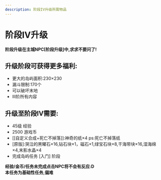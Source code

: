 ```yaml
---
description: 阶段IV升级所需物品
---
```


# 阶段IV升级

 **阶段升级在主城NPC\[阶段升级\]中,求求不要问了!** 

## 升级阶段可获得更多福利:

* 更大的岛屿面积:230×230  
* 漏斗限制:170个  
* 可以破坏末地  
* III阶所有内容 

## 升级至阶段IV需要:

* 45级 经验  
* 2500 游戏币  
* \[\[自定义合成+死亡不掉落\]\]:神奇的纸×4 ps:死亡不掉落纸  
* \[原版\]:哭泣的黑曜石×16,钻石块×1，磁石×1,绿宝石块×8,干海带块×16,湿海绵×4,末影水晶×4
* 完成岛屿任务 \[入门\] 阶段    

 **经验/金币/任务未完成点击NPC将不会有反应:D**   
 **本任务为基础性任务,偏难** 

